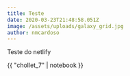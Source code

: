 ```yaml
---
title: Teste
date: 2020-03-23T21:48:58.051Z
image: /assets/uploads/galaxy_grid.jpg
author: nmcardoso
---
```

Teste do netlify

{{ "chollet_7" | notebook }}